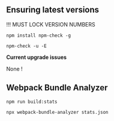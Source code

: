 ## Ensuring latest versions

!!! MUST LOCK VERSION NUMBERS

`npm install npm-check -g`

`npm-check -u -E`

**Current upgrade issues**

None !

## Webpack Bundle Analyzer

`npm run build:stats`

`npx webpack-bundle-analyzer stats.json`
